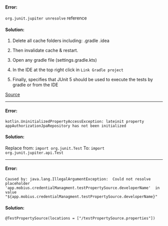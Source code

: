 #### Error:

`org.junit.jupiter unresolve` reference

#### Solution:
 
1. Delete all cache folders including:
    .gradle
    .idea

2. Then invalidate cache & restart.
3. Open any gradle file (settings.gradle.kts)
4. In the IDE at the top right click in `Link Gradle project`
5. Finally, specifies that JUnit 5 should be used to execute the tests by gradle or from the IDE

[Source](https://stackoverflow.com/a/66286369/5279996)

____

#### Error:

`kotlin.UninitializedPropertyAccessException: lateinit property appAuthorizationJpaRepository has not been initialized`

#### Solution:

Replace from: `import org.junit.Test`
To: `import org.junit.jupiter.api.Test`

____

#### Error:

`Caused by: java.lang.IllegalArgumentException: 
Could not resolve placeholder 'app.mobius.credentialManagment.testPropertySource.developerName' 
in value "${app.mobius.credentialManagment.testPropertySource.developerName}"`

#### Solution:

`@TestPropertySource(locations = ["/testPropertySource.properties"])`